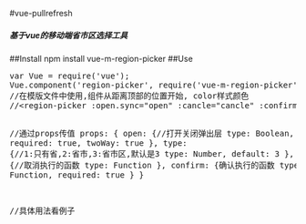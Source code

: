 #vue-pullrefresh
 <h5>基于vue的移动端省市区选择工具</h5>
##Install
npm install vue-m-region-picker
##Use
<pre>
var Vue = require('vue');
Vue.component('region-picker', require('vue-m-region-picker'));
//在模版文件中使用,组件从距离顶部的位置开始, color样式颜色
//&lt;region-picker :open.sync="open" :cancle="cancle" :confirm="confirm">&lt;/region-picker>

//通过props传值
props: {
    open: {//打开关闭弹出层
        type: Boolean,
        required: true,
        twoWay: true
    },
    type: {//1:只有省,2:省市,3:省市区,默认是3
        type: Number,
        default: 3
    },
    cancle: {//取消执行的函数
        type: Function
    },
    confirm: {确认执行的函数
        type: Function,
        required: true
    }
}

//具体用法看例子
</pre>